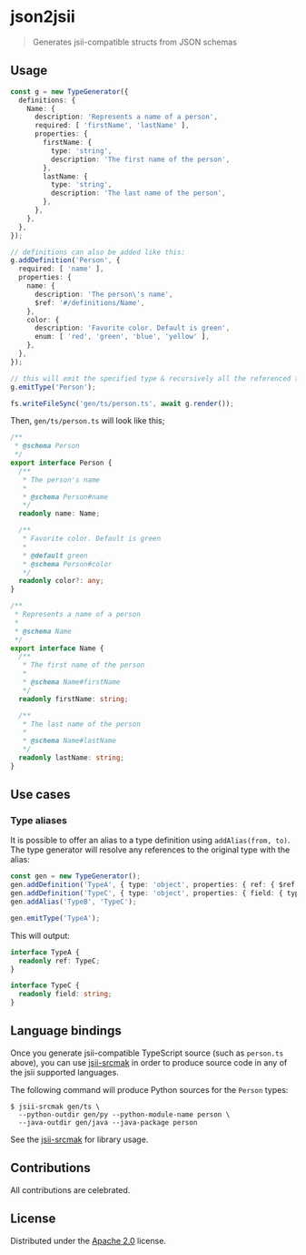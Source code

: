 # json2jsii

> Generates jsii-compatible structs from JSON schemas

## Usage

```ts
const g = new TypeGenerator({
  definitions: {
    Name: {
      description: 'Represents a name of a person',
      required: [ 'firstName', 'lastName' ],
      properties: {
        firstName: {
          type: 'string',
          description: 'The first name of the person',
        },
        lastName: {
          type: 'string',
          description: 'The last name of the person',
        },
      },
    },
  },
});

// definitions can also be added like this:
g.addDefinition('Person', {
  required: [ 'name' ],
  properties: {
    name: {
      description: 'The person\'s name',
      $ref: '#/definitions/Name',
    },
    color: {
      description: 'Favorite color. Default is green',
      enum: [ 'red', 'green', 'blue', 'yellow' ],
    },
  },
});

// this will emit the specified type & recursively all the referenced types.
g.emitType('Person');

fs.writeFileSync('gen/ts/person.ts', await g.render());
```

Then, `gen/ts/person.ts` will look like this;

```ts
/**
 * @schema Person
 */
export interface Person {
  /**
   * The person's name
   *
   * @schema Person#name
   */
  readonly name: Name;

  /**
   * Favorite color. Default is green
   *
   * @default green
   * @schema Person#color
   */
  readonly color?: any;
}

/**
 * Represents a name of a person
 *
 * @schema Name
 */
export interface Name {
  /**
   * The first name of the person
   *
   * @schema Name#firstName
   */
  readonly firstName: string;

  /**
   * The last name of the person
   *
   * @schema Name#lastName
   */
  readonly lastName: string;
}
```

## Use cases

### Type aliases

It is possible to offer an alias to a type definition using `addAlias(from,
to)`. The type generator will resolve any references to the original type with
the alias:

```ts
const gen = new TypeGenerator();
gen.addDefinition('TypeA', { type: 'object', properties: { ref: { $ref: '#/definitions/TypeB' } } } );
gen.addDefinition('TypeC', { type: 'object', properties: { field: { type: 'string' } } });
gen.addAlias('TypeB', 'TypeC');

gen.emitType('TypeA');
```

This will output:

```ts
interface TypeA {
  readonly ref: TypeC;
}

interface TypeC {
  readonly field: string;
}
```

## Language bindings

Once you generate jsii-compatible TypeScript source (such as `person.ts` above),
you can use [jsii-srcmak](https://github.com/eladb/jsii-srcmak) in order to
produce source code in any of the jsii supported languages.

The following command will produce Python sources for the `Person` types:

```shell
$ jsii-srcmak gen/ts \
  --python-outdir gen/py --python-module-name person \
  --java-outdir gen/java --java-package person
```

See the [jsii-srcmak](https://github.com/eladb/jsii-srcmak) for library usage.

## Contributions

All contributions are celebrated.

## License

Distributed under the [Apache 2.0](./LICENSE) license.


